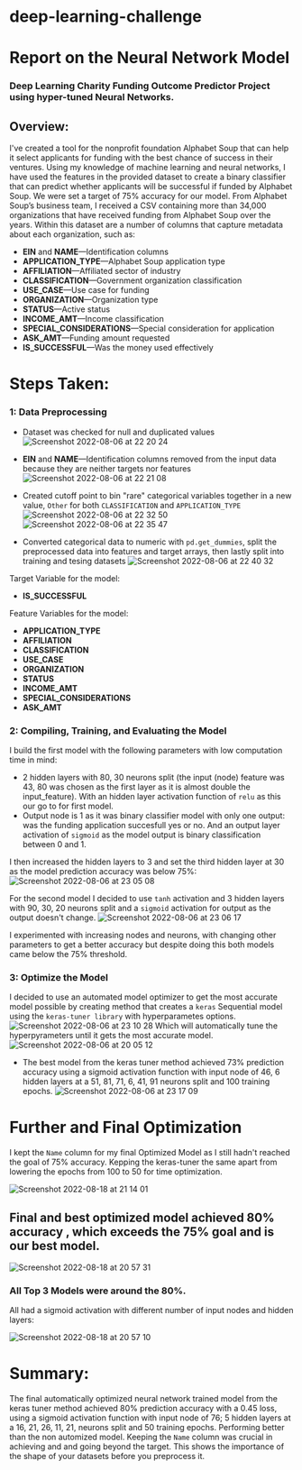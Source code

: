 # deep-learning-challenge

# Report on the Neural Network Model
### Deep Learning Charity Funding Outcome Predictor Project using hyper-tuned Neural Networks.

## Overview:

I've created a tool for the  nonprofit foundation Alphabet Soup that can help it select applicants for funding with the best chance of success in their ventures. Using my knowledge of  machine learning and neural networks, I have used the features in the provided dataset to create a binary classifier that can predict whether applicants will be successful if funded by Alphabet Soup. We were set a target of 75% accuracy for our model.
From Alphabet Soup’s business team, I received a CSV containing more than 34,000 organizations that have received funding from Alphabet Soup over the years. Within this dataset are a number of columns that capture metadata about each organization, such as:

* **EIN** and **NAME**—Identification columns
* **APPLICATION_TYPE**—Alphabet Soup application type
* **AFFILIATION**—Affiliated sector of industry
* **CLASSIFICATION**—Government organization classification
* **USE_CASE**—Use case for funding
* **ORGANIZATION**—Organization type
* **STATUS**—Active status
* **INCOME_AMT**—Income classification
* **SPECIAL_CONSIDERATIONS**—Special consideration for application
* **ASK_AMT**—Funding amount requested
* **IS_SUCCESSFUL**—Was the money used effectively


# Steps Taken:

### 1: Data Preprocessing
* Dataset was checked for null and duplicated values
![Screenshot 2022-08-06 at 22 20 24](https://user-images.githubusercontent.com/67019030/183266401-f3e86c8b-d0e3-4b15-98d0-bc14dc4028e4.png)

* **EIN** and **NAME**—Identification columns removed from the input data because they are neither targets nor features
![Screenshot 2022-08-06 at 22 21 08](https://user-images.githubusercontent.com/67019030/183266418-f6677845-cc68-4ef9-99d1-d9e09415aee3.png)


* Created cutoff point to bin "rare" categorical variables together in a new value, `Other` for both `CLASSIFICATION` and `APPLICATION_TYPE`
![Screenshot 2022-08-06 at 22 32 50](https://user-images.githubusercontent.com/67019030/183266679-98f07d94-9993-4f99-8df4-ee16de08afe8.png)
![Screenshot 2022-08-06 at 22 35 47](https://user-images.githubusercontent.com/67019030/183266780-d2f9f084-6334-42c3-bad9-18ddb3f3b0df.png)

* Converted categorical data to numeric with `pd.get_dummies`, split the preprocessed data into features and target arrays, then lastly split into training and tesing datasets
![Screenshot 2022-08-06 at 22 40 32](https://user-images.githubusercontent.com/67019030/183266894-4e63a10c-327b-465e-bcb4-3528bd1a5c30.png)


Target Variable for the model: 
* **IS_SUCCESSFUL**

Feature Variables for the model: 
* **APPLICATION_TYPE**
* **AFFILIATION**
* **CLASSIFICATION**
* **USE_CASE**
* **ORGANIZATION**
* **STATUS**
* **INCOME_AMT**
* **SPECIAL_CONSIDERATIONS**
* **ASK_AMT**






### 2: Compiling, Training, and Evaluating the Model

I build the first model with the following parameters with low computation time in mind: 
* 2 hidden layers with 80, 30 neurons split (the input (node) feature was 43, 80 was chosen as the first layer as it is almost double the input_feature). With an hidden layer activation function of `relu` as this our go to for first model.
* Output node is 1 as it was binary classifier model with only one output: was the funding application succesfull yes or no. And an output layer activation of `sigmoid` as the model output is binary classification between 0 and 1.

I then increased the hidden layers to 3 and set the third hidden layer at 30 as the model prediction accuracy was below 75%:
![Screenshot 2022-08-06 at 23 05 08](https://user-images.githubusercontent.com/67019030/183267456-7b258bf3-6a46-40d0-a971-f435bd0d1973.png)


For the second model I decided to use `tanh` activation and 3 hidden layers with 90, 30, 20 neurons split and a `sigmoid` activation for output as the output doesn't change.
![Screenshot 2022-08-06 at 23 06 17](https://user-images.githubusercontent.com/67019030/183267476-bcfa5db1-e9e1-48af-8472-f53f24344373.png)


I experimented with increasing nodes and neurons, with changing other parameters to get a better accuracy but despite doing this both models came below the 75% threshold.


### 3: Optimize the Model

I decided to use an automated model optimizer to get the most accurate model possible by creating method that creates a `keras` Sequential model using the `keras-tuner library` with hyperparametes options. 
![Screenshot 2022-08-06 at 23 10 28](https://user-images.githubusercontent.com/67019030/183267573-22a806a6-8e10-4b08-bd50-70a9533866a1.png)
Which will automatically tune the hyperpyrameters until it gets the most accurate model.
![Screenshot 2022-08-06 at 20 05 12](https://user-images.githubusercontent.com/67019030/183267609-9d4e0d27-2df0-49c9-81ee-4e4012978067.png)
 
 * The best model from the keras tuner method achieved 73% prediction accuracy using a sigmoid activation function with input node of 46, 6 hidden layers at a 51, 81, 71, 6, 41, 91 neurons split and 100 training epochs.
![Screenshot 2022-08-06 at 23 17 09](https://user-images.githubusercontent.com/67019030/183267670-219340f3-b526-4971-bbf2-9c1ab4349fc9.png)

# Further and Final Optimization
I kept the `Name` column for my final Optimized Model as I still hadn't reached the goal of 75% accuracy. Kepping the keras-tuner the same apart from lowering the epochs from 100 to 50 for time optimization.

![Screenshot 2022-08-18 at 21 14 01](https://user-images.githubusercontent.com/67019030/185486209-afd1c3dd-cea3-49e6-84ef-3dbfb97aef80.png)


## Final and best optimized model achieved 80% accuracy , which exceeds the 75% goal and is our best model.

![Screenshot 2022-08-18 at 20 57 31](https://user-images.githubusercontent.com/67019030/185486450-61a6cc03-eed0-4cec-a628-095438c5590a.png)

### All Top 3 Models were around the 80%.
All had a sigmoid activation with different number of input nodes and hidden layers:

![Screenshot 2022-08-18 at 20 57 10](https://user-images.githubusercontent.com/67019030/185484546-0086d851-a10a-4c6d-b65f-7ab2cf923b0e.png)


# Summary: 
The final automatically optimized neural network trained model from the keras tuner method achieved 80% prediction accuracy with a 0.45 loss, using a sigmoid activation function with input node of 76; 5 hidden layers at a 16, 21, 26, 11, 21, neurons split and 50 training epochs.  Performing better than the non automized model.
Keeping the `Name` column was crucial in achieving and and going beyond the target. This shows the importance of the shape of your datasets before you preprocess it. 
